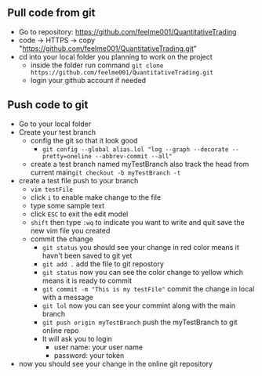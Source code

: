 ## Pull code from git
- Go to repository: https://github.com/feelme001/QuantitativeTrading
- code -> HTTPS -> copy "https://github.com/feelme001/QuantitativeTrading.git"
- cd into your local folder you planning to work on the project
  - inside the folder run command ```git clone https://github.com/feelme001/QuantitativeTrading.git``` 
  - login your github account if needed

## Push code to git
- Go to your local folder
- Create your test branch
  - config the git so that it look good
    - ```git config --global alias.lol "log --graph --decorate --pretty=oneline --abbrev-commit --all"```
  - create a test branch named myTestBranch also track the head from current main```git checkout -b myTestBranch -t```
- create a test file push to your branch
  - ```vim testFile```
  - click ```i``` to enable make change to the file
  - type some sample text
  - click ```ESC``` to exit the edit model
  - ```shift``` then type ```:wq``` to indicate you want to write and quit save the new vim file you created
  - commit the change
    - ```git status``` you should see your change in red color means it havn't been saved to git yet
    - ```git add .``` add the file to git repostory
    - ```git status``` now you can see the color change to yellow which means it is ready to commit
    - ```git commit -m "This is my testFile"``` commit the change in local with a message
    - ```git lol``` now you can see your commint along with the main branch
    - ```git push origin myTestBranch``` push the myTestBranch to git online repo
    - It will ask you to login
        - user name: your user name
        - password: your token
- now you should see your change in the online git repository